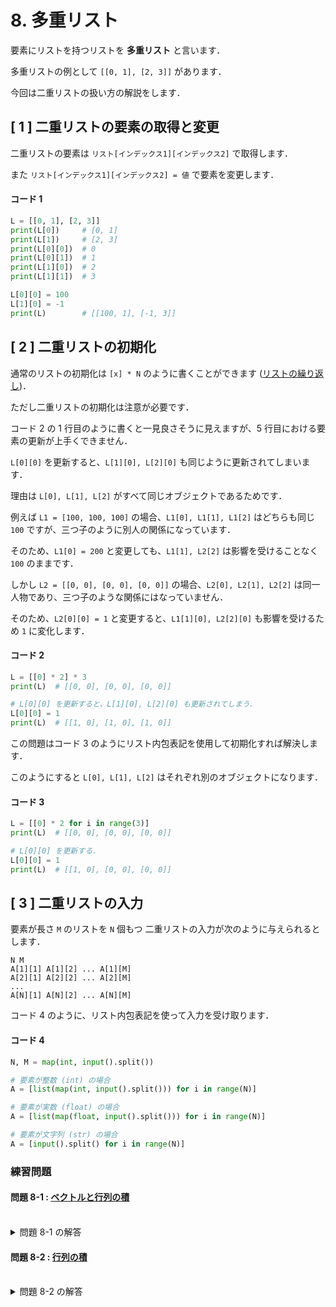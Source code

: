 # 8. 多重リスト

要素にリストを持つリストを **多重リスト** と言います．

多重リストの例として `[[0, 1], [2, 3]]` があります．

今回は二重リストの扱い方の解説をします．

## [ 1 ] 二重リストの要素の取得と変更

二重リストの要素は `リスト[インデックス1][インデックス2]` で取得します．

また `リスト[インデックス1][インデックス2] = 値` で要素を変更します．

#### コード 1

``` py
L = [[0, 1], [2, 3]]
print(L[0])     # [0, 1]
print(L[1])     # [2, 3]
print(L[0][0])  # 0
print(L[0][1])  # 1
print(L[1][0])  # 2
print(L[1][1])  # 3

L[0][0] = 100
L[1][0] = -1
print(L)        # [[100, 1], [-1, 3]]
```

## [ 2 ] 二重リストの初期化

通常のリストの初期化は `[x] * N` のように書くことができます ([リストの繰り返し](./07.md#リストの繰り返し))．

ただし二重リストの初期化は注意が必要です．

コード 2 の 1 行目のように書くと一見良さそうに見えますが、5 行目における要素の更新が上手くできません．

`L[0][0]` を更新すると、`L[1][0], L[2][0]` も同じように更新されてしまいます．

理由は `L[0], L[1], L[2]` がすべて同じオブジェクトであるためです．

例えば `L1 = [100, 100, 100]` の場合、`L1[0], L1[1], L1[2]` はどちらも同じ `100` ですが、三つ子のように別人の関係になっています．

そのため、`L1[0] = 200` と変更しても、`L1[1], L2[2]` は影響を受けることなく `100` のままです．

しかし `L2 = [[0, 0], [0, 0], [0, 0]]` の場合、`L2[0], L2[1], L2[2]` は同一人物であり、三つ子のような関係にはなっていません．

そのため、`L2[0][0] = 1` と変更すると、`L1[1][0], L2[2][0]` も影響を受けるため `1` に変化します．

#### コード 2

``` py
L = [[0] * 2] * 3
print(L)  # [[0, 0], [0, 0], [0, 0]]

# L[0][0] を更新すると、L[1][0], L[2][0] も更新されてしまう．
L[0][0] = 1
print(L)  # [[1, 0], [1, 0], [1, 0]]
```

この問題はコード 3 のようにリスト内包表記を使用して初期化すれば解決します．

このようにすると `L[0], L[1], L[2]` はそれぞれ別のオブジェクトになります．

#### コード 3

``` py
L = [[0] * 2 for i in range(3)]
print(L)  # [[0, 0], [0, 0], [0, 0]]

# L[0][0] を更新する．
L[0][0] = 1
print(L)  # [[1, 0], [0, 0], [0, 0]]
```

## [ 3 ] 二重リストの入力

要素が長さ `M` のリストを `N` 個もつ 二重リストの入力が次のように与えられるとします．

``` in
N M
A[1][1] A[1][2] ... A[1][M]
A[2][1] A[2][2] ... A[2][M]
...
A[N][1] A[N][2] ... A[N][M]
```

コード 4 のように、リスト内包表記を使って入力を受け取ります．

#### コード 4

``` py
N, M = map(int, input().split())

# 要素が整数 (int) の場合
A = [list(map(int, input().split())) for i in range(N)]

# 要素が実数 (float) の場合
A = [list(map(float, input().split())) for i in range(N)]

# 要素が文字列 (str) の場合
A = [input().split() for i in range(N)]
```

### 練習問題

#### 問題 8-1 : [ベクトルと行列の積](https://onlinejudge.u-aizu.ac.jp/courses/lesson/2/ITP1/6/ITP1_6_D)

<br>
<details><summary>問題 8-1 の解答</summary><div>

``` py
n, m = map(int, input().split())
a = [list(map(int, input().split())) for i in range(n)]
b = [int(input()) for i in range(m)]

c = [0] * n
for i in range(n):
    for j in range(m):
        c[i] += a[i][j] * b[j]
    print(c[i])
```

</div></details>

#### 問題 8-2 : [行列の積](https://onlinejudge.u-aizu.ac.jp/courses/lesson/2/ITP1/7/ITP1_7_D)

<br>
<details><summary>問題 8-2 の解答</summary><div>

``` py
n, m, l = map(int, input().split())
a = [list(map(int, input().split())) for i in range(n)]
b = [list(map(int, input().split())) for i in range(m)]

c = [[0] * l for i in range(n)]
for i in range(n):
    for j in range(l):
        for k in range(m):
            c[i][j] += a[i][k] * b[k][j]
    print(*c[i])
```

</div></details>
